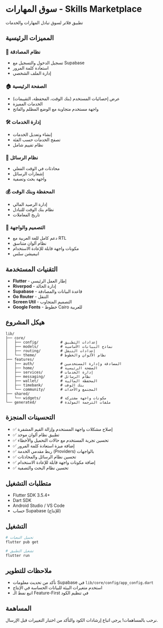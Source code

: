 # سوق المهارات - Skills Marketplace

تطبيق فلاتر لسوق تبادل المهارات والخدمات

## المميزات الرئيسية

### 🔐 نظام المصادقة
- تسجيل الدخول والتسجيل مع Supabase
- استعادة كلمة المرور
- إدارة الملف الشخصي

### 🏠 الصفحة الرئيسية
- عرض إحصائيات المستخدم (بنك الوقت، المحفظة، التقييمات)
- الخدمات المميزة
- واجهة مستخدم متجاوبة مع الوضع المظلم والفاتح

### 🛠️ إدارة الخدمات
- إنشاء وتعديل الخدمات
- تصفح الخدمات حسب الفئة
- نظام تقييم شامل

### 💬 نظام الرسائل
- محادثات في الوقت الفعلي
- إشعارات الرسائل
- واجهة بحث وتصفية

### 💰 المحفظة وبنك الوقت
- إدارة الرصيد المالي
- نظام بنك الوقت للتبادل
- تاريخ المعاملات

### 🎨 التصميم والواجهة
- دعم كامل للغة العربية مع RTL
- نظام ألوان متناسق
- مكونات واجهة قابلة للإعادة الاستخدام
- انيميشن سلس

## التقنيات المستخدمة

- **Flutter** - إطار العمل الرئيسي
- **Riverpod** - إدارة الحالة
- **Supabase** - قاعدة البيانات والمصادقة
- **Go Router** - التنقل
- **Screen Util** - التصميم المتجاوب
- **Google Fonts** - خطوط Cairo للعربية

## هيكل المشروع

```
lib/
├── core/
│   ├── config/          # إعدادات التطبيق
│   ├── models/          # نماذج البيانات الأساسية
│   ├── routing/         # إعدادات التنقل
│   └── theme/           # نظام الألوان والخطوط
├── features/
│   ├── auth/            # المصادقة وإدارة المستخدمين
│   ├── home/            # الصفحة الرئيسية
│   ├── services/        # إدارة الخدمات
│   ├── messaging/       # نظام الرسائل
│   ├── wallet/          # المحفظة المالية
│   ├── timebank/        # بنك الوقت
│   └── community/       # المجتمع والأحداث
├── shared/
│   └── widgets/         # مكونات واجهة مشتركة
└── generated/           # ملفات الترجمة المولدة
```

## التحسينات المنجزة

- ✅ إصلاح مشكلات واجهة المستخدم وإزالة القيم المشفرة
- ✅ تطبيق نظام ألوان موحد
- ✅ تحسين تجربة المستخدم مع حالات التحميل والأخطاء
- ✅ إضافة ميزة استعادة كلمة المرور
- ✅ ربط مقدمي الخدمة (Providers) بالواجهات
- ✅ تحسين نظام الرسائل والمحادثات
- ✅ إضافة مكونات واجهة قابلة للإعادة الاستخدام
- ✅ تحسين نظام البحث والتصفية

## متطلبات التشغيل

- Flutter SDK 3.5.4+
- Dart SDK
- Android Studio / VS Code
- حساب Supabase (للإنتاج)

## التشغيل

```bash
# تحميل التبعيات
flutter pub get

# تشغيل التطبيق
flutter run
```

## ملاحظات للتطوير

- تأكد من تحديث معلومات Supabase في `lib/core/config/app_config.dart`
- استخدم متغيرات البيئة للبيانات الحساسة في الإنتاج
- اتبع نمط الـ Feature-First في تنظيم الكود

## المساهمة

نرحب بالمساهمات! يرجى اتباع إرشادات الكود والتأكد من اختبار التغييرات قبل الإرسال.